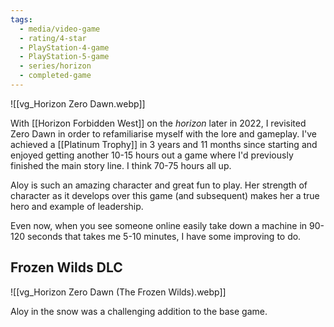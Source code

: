 ```yaml
---
tags:
  - media/video-game
  - rating/4-star
  - PlayStation-4-game
  - PlayStation-5-game
  - series/horizon
  - completed-game
---
```

![[vg_Horizon Zero Dawn.webp]]

With [[Horizon Forbidden West]] on the *horizon* later in 2022, I revisited Zero Dawn in order to refamiliarise myself with the lore and gameplay. I've achieved a [[Platinum Trophy]] in 3 years and 11 months since starting and enjoyed getting another 10-15 hours out a game where I'd previously finished the main story line. I think 70-75 hours all up.

Aloy is such an amazing character and great fun to play. Her strength of character as it develops over this game (and subsequent) makes her a true hero and example of leadership.

Even now, when you see someone online easily take down a machine in 90-120 seconds that takes me 5-10 minutes, I have some improving to do.

## Frozen Wilds DLC
![[vg_Horizon Zero Dawn (The Frozen Wilds).webp]]

Aloy in the snow was a challenging addition to the base game.